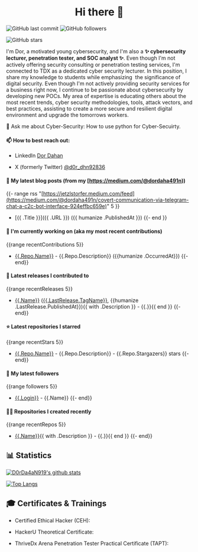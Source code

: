 
<h1 align="center"> Hi there 👋</h1>

<!--
**D0rDa4aN919/D0rDa4aN919** is a ✨ _special_ ✨ repository because its `README.md` (this file) appears on your GitHub profile.

Here are some ideas to get you started:

- 🔭 I’m currently working on ...
- 🌱 I’m currently learning ...
- 👯 I’m looking to collaborate on ...
- 🤔 I’m looking for help with ...
- 💬 Ask me about ...
- 📫 How to reach me: ...
- 😄 Pronouns: ...
- ⚡ Fun fact: ...
-->

<!--START_SECTION:badgesTags-->
![GitHub last commit](https://img.shields.io/github/last-commit/D0rDa4aN919/D0rDa4aN919?label=updated)
![GitHub followers](https://img.shields.io/github/followers/D0rDa4aN919?label=GitHub%20followers)
<!--![GitHub following](https://img.shields.io/github/followers/D0rDa4aN919?label=GitHub%20following)-->
![GitHub stars](https://img.shields.io/github/stars/D0rDa4aN919?label=GitHub%20stars)
<!--END_SECTION:badgesTags-->



<!--START_SECTION:Explain-->
I'm Dor, a motivated young cybersecurity, and I'm also a <b>✨ cybersecurity lecturer, penetration tester, and SOC analyst ✨</b>. 
Even though I'm not actively offering security consulting or penetration testing services, I'm connected to TDX as a dedicated cyber security lecturer. In this position, I share my knowledge to students while emphasizing  the significance of digital security. Even though I'm not actively providing security services for a business right now, I continue to be passionate about cybersecurity by developing new POCs. My area of expertise is educating others about the most recent trends, cyber security methodologies, tools, attack vectors, and best practices, assisting to create a more secure and resilient digital environment and upgrade the tomorrows workers.
<!--END_SECTION:Explain-->

<!--START_SECTION:about-->
💬 Ask me about Cyber-Security: How to use python for Cyber-Secuirty.
<!--END_SECTION:about-->

<!--START_SECTION:reach-->
#### 📫 How to best reach out: 

- LinkedIn [Dor Dahan](https://www.linkedin.com/in/dor-dahan-b44655154/)

- X (formerly Twitter) [@d0r_dhn92836](https://twitter.com/d0r_dhn92836)
<!--END_SECTION:reach-->
<!---->
<!--START_SECTION:blog-->
#### 📖 My latest blog posts (from my [https://medium.com/@dordaha491n))
{{- range rss "[https://jetzlstorfer.medium.com/feed](https://medium.com/@dordaha491n/covert-communication-via-telegram-chat-a-c2c-bot-interface-924effbc659e)" 5 }}
- [{{ .Title }}]({{ .URL }}) ({{ humanize .PublishedAt }})
{{- end }}
<!--END_SECTION:blog-->
<!--START_SECTION:currently-->
#### 👷 I'm currently working on (aka my most recent contributions)
{{range recentContributions 5}}
- [{{.Repo.Name}}]({{.Repo.URL}}) - {{.Repo.Description}} ({{humanize .OccurredAt}})
{{- end}}
<!--END_SECTION:currently-->
<!--START_SECTION:Latest-->
#### 🚀 Latest releases I contributed to
{{range recentReleases 5}}
- [{{.Name}}]({{.URL}}) ([{{.LastRelease.TagName}}]({{.LastRelease.URL}}), {{humanize .LastRelease.PublishedAt}}){{ with .Description }} - {{.}}{{ end }}
{{- end}}
<!--END_SECTION:Latest-->
<!--START_SECTION:repositories-->
#### ⭐ Latest repositories I starred
{{range recentStars 5}}
- [{{.Repo.Name}}]({{.Repo.URL}}) - {{.Repo.Description}} - {{.Repo.Stargazers}} stars
{{- end}}
<!--END_SECTION:repositories-->
<!--START_SECTION:followers-->
#### 👥 My latest followers
{{range followers 5}}
- [{{.Login}}]({{.URL}}) - {{.Name}}
{{- end}}
<!--END_SECTION:followers-->
<!--START_SECTION:recently-->
#### 👨‍💻 Repositories I created recently
{{range recentRepos 5}}
- [{{.Name}}]({{.URL}}){{ with .Description }} - {{.}}{{ end }}
{{- end}}
<!--END_SECTION:recently-->
<!--START_SECTION:Statistics-->
## 📊 Statistics
[![D0rDa4aN919's github stats](https://github-readme-stats.vercel.app/api?username=D0rDa4aN919&show_icons=true&theme=radical)](https://github.com/D0rDa4aN919)

[![Top Langs](https://github-readme-stats.vercel.app/api/top-langs/?username=D0rDa4aN919&layout=compact)](https://github.com/D0rDa4aN919)

<!--END_SECTION:Statistics-->


<!--START_SECTION:Certificates-->
## 🎓 Certificates & Trainings

- Certified Ethical Hacker (CEH):

- HackerU Theoretical Certificate:
  
- ThriveDx Arena Penetration Tester Practical Certificate (TAPT): 
<!--END_SECTION:Certificates-->

<!--START_SECTION:badgesCert-->

<!--END_SECTION:badgesCert-->
